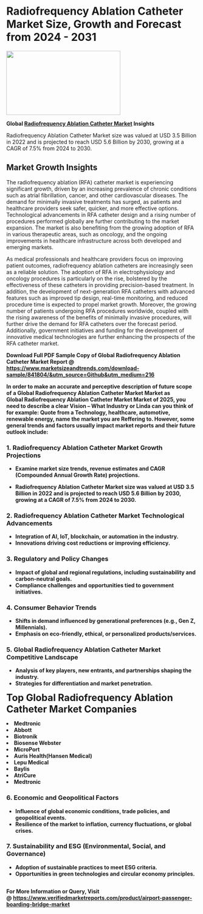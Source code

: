 <H1>Radiofrequency Ablation Catheter Market Size, Growth and Forecast from 2024 - 2031</H1><img class="aligncenter size-medium wp-image-584254" src="https://thirdeyenews.in/wp-content/uploads/2024/09/Global-Market-Research-300x168.jpeg" alt="" width="300" height="168" /><p><strong>Global&nbsp;<a href="https://www.marketsizeandtrends.com/download-sample/841804/&amp;utm_source=Github&utm_medium=216">Radiofrequency Ablation Catheter Market</a> Insights</strong></p><p>Radiofrequency Ablation Catheter Market size was valued at USD 3.5 Billion in 2022 and is projected to reach USD 5.6 Billion by 2030, growing at a CAGR of 7.5% from 2024 to 2030.</p><p><h2>Market Growth Insights</h2> <p>The radiofrequency ablation (RFA) catheter market is experiencing significant growth, driven by an increasing prevalence of chronic conditions such as atrial fibrillation, cancer, and other cardiovascular diseases. The demand for minimally invasive treatments has surged, as patients and healthcare providers seek safer, quicker, and more effective options. Technological advancements in RFA catheter design and a rising number of procedures performed globally are further contributing to the market expansion. The market is also benefiting from the growing adoption of RFA in various therapeutic areas, such as oncology, and the ongoing improvements in healthcare infrastructure across both developed and emerging markets.</p> <p><strong></strong></p> <p>As medical professionals and healthcare providers focus on improving patient outcomes, radiofrequency ablation catheters are increasingly seen as a reliable solution. The adoption of RFA in electrophysiology and oncology procedures is particularly on the rise, bolstered by the effectiveness of these catheters in providing precision-based treatment. In addition, the development of next-generation RFA catheters with advanced features such as improved tip design, real-time monitoring, and reduced procedure time is expected to propel market growth. Moreover, the growing number of patients undergoing RFA procedures worldwide, coupled with the rising awareness of the benefits of minimally invasive procedures, will further drive the demand for RFA catheters over the forecast period. Additionally, government initiatives and funding for the development of innovative medical technologies are further enhancing the prospects of the RFA catheter market.</p> <p><strong></p><p><span class=""><strong>Download Full PDF Sample Copy of Global Radiofrequency Ablation Catheter Market Report</strong> @ <a href="https://www.marketsizeandtrends.com/download-sample/841804/&amp;utm_source=Github&utm_medium=216" target="_blank">https://www.marketsizeandtrends.com/download-sample/841804/&amp;utm_source=Github&utm_medium=216</a></span></p><p>In order to make an accurate and perceptive description of future scope of a Global&nbsp;Radiofrequency Ablation Catheter Market Market as Global&nbsp;Radiofrequency Ablation Catheter Market Market of 2025, you need to describe a clear Vision &ndash; What Industry or Linda can you think of for example: Quote from a Technology, healthcare, automotive, renewable energy, name the market you are Reffering to. However, some general trends and factors usually impact market reports and their future outlook include:</p><h3>1.&nbsp;<strong>Radiofrequency Ablation Catheter Market Growth Projections</strong></h3><ul><li>Examine market size trends, revenue estimates and CAGR (Compounded Annual Growth Rate) projections.</li><li><p>Radiofrequency Ablation Catheter Market size was valued at USD 3.5 Billion in 2022 and is projected to reach USD 5.6 Billion by 2030, growing at a CAGR of 7.5% from 2024 to 2030.</p></li></ul><h3>2.&nbsp;<strong>Radiofrequency Ablation Catheter Market Technological Advancements</strong></h3><ul><li>Integration of AI, IoT, blockchain, or automation in the industry.</li><li>Innovations driving cost reductions or improving efficiency.</li></ul><h3>3.&nbsp;<strong>Regulatory and Policy Changes</strong></h3><ul><li>Impact of global and regional regulations, including sustainability and carbon-neutral goals.</li><li>Compliance challenges and opportunities tied to government initiatives.</li></ul><h3>4.&nbsp;<strong>Consumer Behavior Trends</strong></h3><ul><li>Shifts in demand influenced by generational preferences (e.g., Gen Z, Millennials).</li><li>Emphasis on eco-friendly, ethical, or personalized products/services.</li></ul><h3>5.&nbsp;<strong>Global Radiofrequency Ablation Catheter Market Competitive Landscape</strong></h3><ul><li>Analysis of key players, new entrants, and partnerships shaping the industry.</li><li>Strategies for differentiation and market penetration.</li></ul><p data-pm-slice="1 1 []"><span style="color: inherit; font-family: inherit; font-size: 25px;">Top Global Radiofrequency Ablation Catheter Market Companies</span></p><div class="" data-test-id=""><p><li>Medtronic</li><li> Abbott</li><li> Biotronik</li><li> Biosense Webster</li><li> MicroPort</li><li> Auris Health(Hansen Medical)</li><li> Lepu Medical</li><li> Baylis</li><li> AtriCure</li><li> Medtronic</li></p></div><h3>6.&nbsp;<strong>Economic and Geopolitical Factors</strong></h3><ul><li>Influence of global economic conditions, trade policies, and geopolitical events.</li><li>Resilience of the market to inflation, currency fluctuations, or global crises.</li></ul><h3>7.&nbsp;<strong>Sustainability and ESG (Environmental, Social, and Governance)</strong></h3><ul><li>Adoption of sustainable practices to meet ESG criteria.</li><li>Opportunities in green technologies and circular economy principles.</li></ul><h2><strong style="font-size: 14px;">For More Information or Query, Visit @&nbsp;</strong><a style="background-color: #ffffff; font-size: 14px;" href="https://www.marketsizeandtrends.com/report/radiofrequency-ablation-catheter-market/" target="_blank">https://www.verifiedmarketreports.com/product/airport-passenger-boarding-bridge-market</a></h2>
